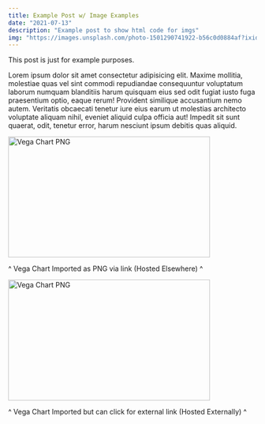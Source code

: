```yaml
---
title: Example Post w/ Image Examples
date: "2021-07-13"
description: "Example post to show html code for imgs"
img: "https://images.unsplash.com/photo-1501290741922-b56c0d0884af?ixid=MnwxMjA3fDB8MHxwaG90by1wYWdlfHx8fGVufDB8fHx8&ixlib=rb-1.2.1&auto=format&fit=crop&w=1190&q=80"
---
```


This post is just for example purposes.

Lorem ipsum dolor sit amet consectetur adipisicing elit. Maxime mollitia,
molestiae quas vel sint commodi repudiandae consequuntur voluptatum laborum
numquam blanditiis harum quisquam eius sed odit fugiat iusto fuga praesentium
optio, eaque rerum! Provident similique accusantium nemo autem. Veritatis
obcaecati tenetur iure eius earum ut molestias architecto voluptate aliquam
nihil, eveniet aliquid culpa officia aut! Impedit sit sunt quaerat, odit,
tenetur error, harum nesciunt ipsum debitis quas aliquid.


<div class="d-flex align-items-center justify-content-center">
<img src="https://i.imgur.com/sfq9mZ4.png" alt="Vega Chart PNG" height="245px" width="409px">
</div>
<p class="text-center">^ Vega Chart Imported as PNG via link (Hosted Elsewhere) ^</p>


<div class="d-flex align-items-center justify-content-center">
<a href="https://bl.ocks.org/domoritz/raw/455e1c7872c4b38a58b90df0c3d7b1b9/?raw=true" target="_blank" rel="noopener noreferrer">
<img src="https://i.imgur.com/sfq9mZ4.png" alt="Vega Chart PNG" height="245px" width="409px">
</div>
</a>
<p class="text-center">^ Vega Chart Imported but can click for external link (Hosted Externally) ^</p>

